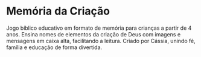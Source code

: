 # Memória da Criação
Jogo bíblico educativo em formato de memória para crianças a partir de 4 anos. Ensina nomes de elementos da criação de Deus com imagens e mensagens em caixa alta, facilitando a leitura. Criado por Cássia, unindo fé, família e educação de forma divertida.
